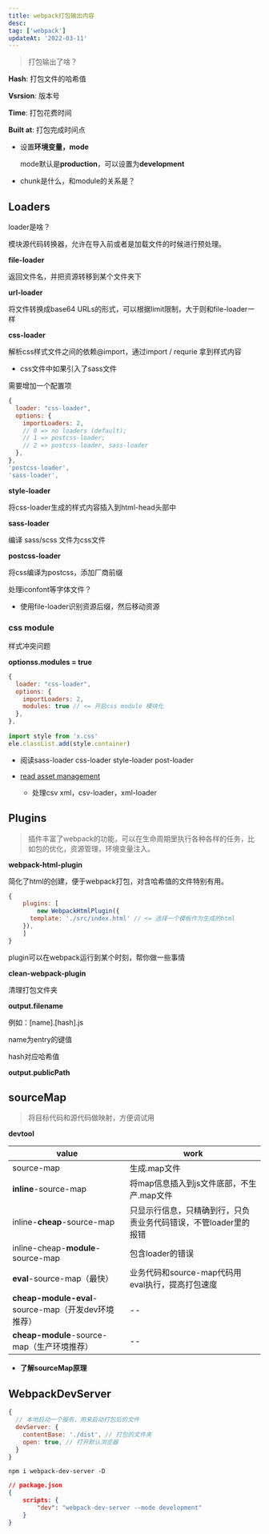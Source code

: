 ```yaml
---
title: webpack打包输出内容
desc:
tag: ['webpack']
updateAt: '2022-03-11'
---
```


> 打包输出了啥？

**Hash**: 打包文件的哈希值

**Vsrsion**: 版本号

**Time**: 打包花费时间

**Built at**: 打包完成时间点



- 设置**环境变量，mode**

  mode默认是**production**，可以设置为**development**

- chunk是什么，和module的关系是？



## Loaders

loader是啥？

模块源代码转换器，允许在导入前或者是加载文件的时候进行预处理。

**file-loader**

返回文件名，并把资源转移到某个文件夹下

 **url-loader**

将文件转换成base64 URLs的形式，可以根据limit限制，大于则和file-loader一样

**css-loader**

解析css样式文件之间的依赖@import，通过import / requrie 拿到样式内容

- css文件中如果引入了sass文件

需要增加一个配置项

```js
{
  loader: "css-loader",
  options: {
    importLoaders: 2,
    // 0 => no loaders (default);
    // 1 => postcss-loader;
    // 2 => postcss-loader, sass-loader
  },
},
'postcss-loader',
'sass-loader',
```



**style-loader**

将css-loader生成的样式内容插入到html-head头部中

**sass-loader**

编译 sass/scss 文件为css文件

**postcss-loader**

将css编译为postcss，添加厂商前缀



处理iconfont等字体文件？

- 使用file-loader识别资源后缀，然后移动资源



### css module

样式冲突问题

**optionss.modules = true**

```js
{
  loader: "css-loader",
  options: {
    importLoaders: 2,
    modules: true // <= 开启css module 模块化
  },
},
  
import style from 'x.css'
ele.classList.add(style.container)
```



- 阅读sass-loader css-loader style-loader post-loader

- [read asset management](https://v4.webpack.js.org/guides/asset-management/#loading-data)
  - 处理csv xml，csv-loader，xml-loader



## Plugins

> 插件丰富了webpack的功能，可以在生命周期里执行各种各样的任务，比如包的优化，资源管理，环境变量注入。

**webpack-html-plugin**

简化了html的创建，便于webpack打包，对含哈希值的文件特别有用。

```js
{
	plugins: [
		new WebpackHtmlPlugin({
      template: './src/index.html' // <= 选择一个模板作为生成的html
    }),
	]
}
```

plugin可以在webpack运行到某个时刻，帮你做一些事情

**clean-webpack-plugin**

清理打包文件夹

**output.filename**

例如：[name].[hash].js

name为entry的键值

hash对应哈希值

**output.publicPath**



## sourceMap

>将目标代码和源代码做映射，方便调试用

**devtool**

| value                                               | work                                                         |
| --------------------------------------------------- | ------------------------------------------------------------ |
| source-map                                          | 生成.map文件                                                 |
| **inline**-source-map                               | 将map信息插入到js文件底部，不生产.map文件                    |
| inline-**cheap**-source-map                         | 只显示行信息，只精确到行，只负责业务代码错误，不管loader里的报错 |
| inline-cheap-**module**-source-map                  | 包含loader的错误                                             |
| **eval**-source-map（最快）                         | 业务代码和source-map代码用eval执行，提高打包速度             |
| **cheap-module-eval**-source-map（开发dev环境推荐） | --                                                           |
| **cheap-module**-source-map（生产环境推荐）         | --                                                           |

- **了解sourceMap原理**



## WebpackDevServer

```js
{
  // 本地启动一个服务，用来启动打包后的文件
  devServer: {
    contentBase: './dist', // 打包的文件夹
    open: true, // 打开默认浏览器
  }
}
```

```shell
npm i webpack-dev-server -D
```

```json
// package.json
{
	scripts: {
		"dev": "webpack-dev-server --mode development"
	}
}
```

